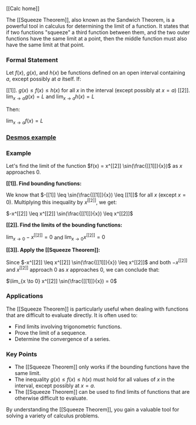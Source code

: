 [[Calc home]]

The [[Squeeze Theorem]], also known as the Sandwich Theorem, is a powerful tool in calculus for determining the limit of a function. It states that if two functions "squeeze" a third function between them, and the two outer functions have the same limit at a point, then the middle function must also have the same limit at that point.

### Formal Statement

Let $f(x)$, $g(x)$, and $h(x)$ be functions defined on an open interval containing $a$, except possibly at $a$ itself. If:

[[1]].  $g(x) \leq f(x) \leq h(x)$ for all $x$ in the interval (except possibly at $x=a$)
[[2]].  $\lim_{x \to a} g(x) = L$ and $\lim_{x \to a} h(x) = L$

Then:

$\lim_{x \to a} f(x) = L$

### [Desmos example](https://www.desmos.com/calculator/s7ztp99uvn)


### Example

Let's find the limit of the function $f(x) = x^[[2]] \sin(\frac{[[1]]}{x})$ as $x$ approaches 0.

**[[1]]. Find bounding functions:**

We know that $-[[1]] \leq \sin(\frac{[[1]]}{x}) \leq [[1]]$ for all $x$ (except $x=0$).  Multiplying this inequality by $x^[[2]]$, we get:

$-x^[[2]] \leq x^[[2]] \sin(\frac{[[1]]}{x}) \leq x^[[2]]$

**[[2]]. Find the limits of the bounding functions:**

$\lim_{x \to 0} -x^[[2]] = 0$ and $\lim_{x \to 0} x^[[2]] = 0$

**[[3]]. Apply the [[Squeeze Theorem]]:**

Since $-x^[[2]] \leq x^[[2]] \sin(\frac{[[1]]}{x}) \leq x^[[2]]$ and both $-x^[[2]]$ and $x^[[2]]$ approach 0 as $x$ approaches 0, we can conclude that:

$\lim_{x \to 0} x^[[2]] \sin(\frac{[[1]]}{x}) = 0$

### Applications

The [[Squeeze Theorem]] is particularly useful when dealing with functions that are difficult to evaluate directly. It is often used to:

*  Find limits involving trigonometric functions.
*  Prove the limit of a sequence.
*  Determine the convergence of a series.

### Key Points

*  The [[Squeeze Theorem]] only works if the bounding functions have the same limit.
*  The inequality $g(x) \leq f(x) \leq h(x)$ must hold for all values of $x$ in the interval, except possibly at $x=a$.
*  The [[Squeeze Theorem]] can be used to find limits of functions that are otherwise difficult to evaluate.

By understanding the [[Squeeze Theorem]], you gain a valuable tool for solving a variety of calculus problems.
